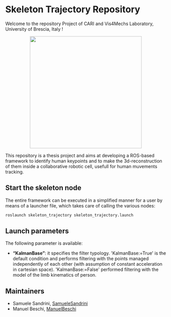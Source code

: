 # Skeleton Trajectory Repository
Welcome to the repository Project of CARI and Vis4Mechs Laboratory, University of Brescia, Italy !<br>

<p align="center">
  <img height="350" src="http://schoolcommunity.altervista.org/uni/immagini/logo.PNG">
</p>

This repository is a thesis project and aims at developing a ROS-based framework to identify human keypoints and to make the 3d-reconstruction of them inside a collaborative robotic cell, usefull for human muvements tracking.

## Start the skeleton node
The entire framework can be executed in a simplified manner for a user by means of a launcher file, which takes care of calling the various nodes:

```bash
roslaunch skeleton_trajectory skeleton_trajectory.launch
```
## Launch parameters
The following parameter is available:
- **“KalmanBase”**: it specifies the filter typology. 'KalmanBase:=True' is the default condition and performs filtering with the points managed independently of each other (with assumption of constant acceleration in cartesian space). 'KalmanBase:=False' performed filtering with the model of the limb kinematics of person.

## Maintainers
- Samuele Sandrini, [SamueleSandrini](https://github.com/SamueleSandrini)
- Manuel Beschi, [ManuelBeschi](https://github.com/ManuelBeschi)
